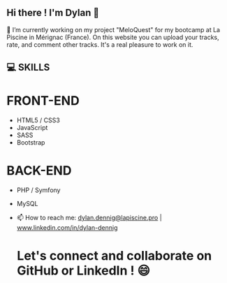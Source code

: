## Hi there ! I'm Dylan 👋

🔭 I’m currently working on my project "MeloQuest" for my bootcamp at La Piscine in Mérignac (France). 
On this website you can upload your tracks, rate, and comment other tracks. 
It's a real pleasure to work on it.
  
## 💻 SKILLS
  # FRONT-END
  - HTML5 / CSS3
  - JavaScript
  - SASS
  - Bootstrap
   
  # BACK-END
  - PHP / Symfony
  - MySQL

- 📫 How to reach me: dylan.dennig@lapiscine.pro | www.linkedin.com/in/dylan-dennig

  # Let's connect and collaborate on GitHub or LinkedIn ! 😄


